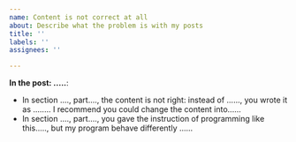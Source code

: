 ```yaml
---
name: Content is not correct at all
about: Describe what the problem is with my posts
title: ''
labels: ''
assignees: ''

---
```


**In the post: .....**:
- In section ...., part...., the content is not right: instead of ......, you wrote it as ........ I recommend you could change the content into......
- In section ...., part...., you gave the instruction of programming like this....., but my program behave differently ......
